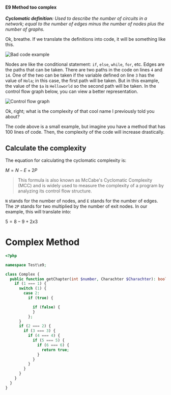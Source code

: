 #### E9 Method too complex

_**Cyclomatic definition:**
Used to describe the number of circuits in a network; equal to the number of edges minus the number of nodes plus the number of graphs._

Ok, breathe. If we translate the definitions into code, it will be something like this. 

![Bad code example](https://dev-to-uploads.s3.amazonaws.com/uploads/articles/ugeaorf0204fpyhyuq6a.png)

Nodes are like the conditional statement: `if`, `else`, `while`, `for`, etc.
Edges are the paths that can be taken. There are two paths in the code on lines `4` and `14`. One of the two can be taken if the variable defined on line `3` has the value of `Hola`; in this case, the first path will be taken. But in this example, the value of the `$a` is `Helloworld` so the second path will be taken. In the control flow graph below, you can view a better representation.

![Control flow graph](https://dev-to-uploads.s3.amazonaws.com/uploads/articles/eehbcsl5fsphsjk3klw2.png)

Ok, right; what is the complexity of that cool name I previously told you about? 

The code above is a small example, but imagine you have a method that has 100 lines of code. Then, the complexity of the code will increase drastically.

## Calculate the complexity

The equation for calculating the cyclomatic complexity is: 

  $M = N - E + 2P$ 



> This formula is also known as McCabe's Cyclomatic Complexity (MCC) and is widely used to measure the complexity of a program by analyzing its control flow structure.

`N` stands for the number of nodes, and `E` stands for the number of edges. The `2P` stands for two multiplied by the number of exit nodes. In our example, this will translate into: 

$5 = 8 - 9 + 2 x 3$
# Complex Method



```php
<?php

namespace Test\e9;

class Complex {
  public function getChapter(int $number, Charachter $Charachter): bool {
    if (1 === 1) {
      switch (1) {
        case 2:
          if (true) {

            if (false) {
            }
          };
      }
      if (2 === 2) {
        if (3 === 3) {
          if (4 === 4) {
            if (5 === 5) {
              if (6 === 6) {
                return true;
              }
            }
          }
        }
      }
    }
  }
}
```

